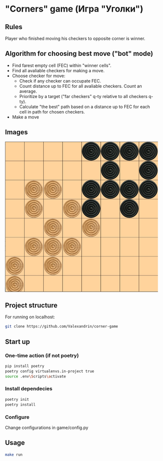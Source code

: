# "Corners" game (Игра "Уголки")

## Rules

Player who finished moving his checkers to opposite corner is winner.

## Algorithm for choosing best move ("bot" mode)

- Find farest empty cell (FEC) within "winner cells".
- Find all avaliable checkers for making a move.
- Choose checker for move:
  - Check if any checker can occupate FEC.
  - Count distance up to FEC for all avaliable checkers. Count an average.
  - Prioritize by a target ("far checkers" q-ty relative to all checkers q-ty).
  - Calculate "the best" path based on a distance up to FEC for each cell in path for chosen checkers.
- Make a move

## Images

![Alt-текст](https://github.com/Valexandrin/corner-game/blob/main/game/images/game_view.png?raw=true)

## Project structure

For running on localhost:

```bash
git clone https://github.com/Valexandrin/corner-game
```

## Start up

### One-time action (if not poetry)

```bash
pip install poetry
poetry config virtualenvs.in-project true
source .env\Scripts\activate
```

### Install dependecies

```bash
poetry init
poetry install
```

### Configure

Change configurations in game/config.py

## Usage

```bash
make run
```
